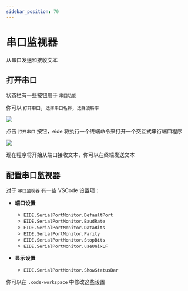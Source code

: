 ```yaml
---
sidebar_position: 70
---
```


# 串口监视器

从串口发送和接收文本

## 打开串口

状态栏有一些按钮用于 `串口功能`

你可以 `打开串口`，`选择串口名称`，`选择波特率`

![](/docs_img/serialport_btns.png)

点击 `打开串口` 按钮，eide 将执行一个终端命令来打开一个交互式串行端口程序

![](/docs_img/serialport_opened.png)

现在程序将开始从端口接收文本，你可以在终端发送文本

## 配置串口监视器

对于 `串口监视器` 有一些 VSCode 设置项：

- **端口设置**

  - `EIDE.SerialPortMonitor.DefaultPort`
  - `EIDE.SerialPortMonitor.BaudRate`
  - `EIDE.SerialPortMonitor.DataBits`
  - `EIDE.SerialPortMonitor.Parity`
  - `EIDE.SerialPortMonitor.StopBits`
  - `EIDE.SerialPortMonitor.useUnixLF`

- **显示设置**

  - `EIDE.SerialPortMonitor.ShowStatusBar`

你可以在 `.code-workspace` 中修改这些设置
